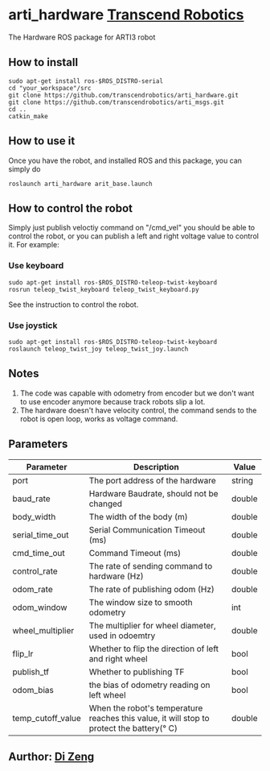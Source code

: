 # arti_hardware  [Transcend Robotics](http://transcendrobotics.com/)
The Hardware ROS package for ARTI3 robot
## How to install
```
sudo apt-get install ros-$ROS_DISTRO-serial
cd "your_workspace"/src
git clone https://github.com/transcendrobotics/arti_hardware.git
git clone https://github.com/transcendrobotics/arti_msgs.git
cd ..
catkin_make
```
## How to use it
Once you have the robot, and installed ROS and this package, you can simply do
```
roslaunch arti_hardware arit_base.launch
```
## How to control the robot
Simply just publish veloctiy command on "/cmd_vel" you should be able to control the robot, or you can publish a left and right voltage value to control it.
For example:
### Use keyboard
```
sudo apt-get install ros-$ROS_DISTRO-teleop-twist-keyboard
rosrun teleop_twist_keyboard teleop_twist_keyboard.py
```
See the instruction to control the robot.
### Use joystick
```
sudo apt-get install ros-$ROS_DISTRO-teleop-twist-keyboard
roslaunch teleop_twist_joy teleop_twist_joy.launch
```
## Notes
1. The code was capable with odometry from encoder but we don't want to use encoder anymore because track robots slip a lot.
2. The hardware doesn't have velocity control, the command sends to the robot is open loop, works as voltage command.

## Parameters
 Parameter                    |           Description                                       |              Value          
------------------------------|-------------------------------------------------------------|-------------------------    
port                          | The port address of the hardware                            | string               
baud_rate                     | Hardware Baudrate, should not be changed                    | double
body_width                    | The width of the body (m)                                   | double
serial_time_out               | Serial Communication Timeout (ms)                           | double
cmd_time_out                  | Command Timeout (ms)                                        | double
control_rate                  | The rate of sending command to hardware (Hz)                | double
odom_rate                     | The rate of publishing odom  (Hz)                           | double
odom_window                   | The window size to smooth odometry                          | int
wheel_multiplier              | The multiplier for wheel diameter, used in odoemtry         | double
flip_lr                       | Whether to flip the direction of left and right wheel       | bool        
publish_tf                    | Whether to publishing TF                                    | bool        
odom_bias                     | the bias of odometry reading on left wheel                  | bool        
temp_cutoff_value             | When the robot's temperature reaches this value, it will stop to protect the battery(&deg; C) | double
## Aurthor: [Di Zeng](https://www.linkedin.com/in/dizeng)
